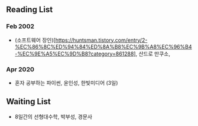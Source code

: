 ## Reading List

### Feb 2002
* (소프트웨어 장인)[https://huntsman.tistory.com/entry/2-%EC%86%8C%ED%94%84%ED%8A%B8%EC%9B%A8%EC%96%B4-%EC%9E%A5%EC%9D%B8?category=861288], 산드로 만쿠소, 

### Apr 2020

* 혼자 공부하는 파이썬, 윤인성, 한빛미디어 (3일) 


  
  
## Waiting List

* 8일간의 선형대수학, 박부성, 경문사
